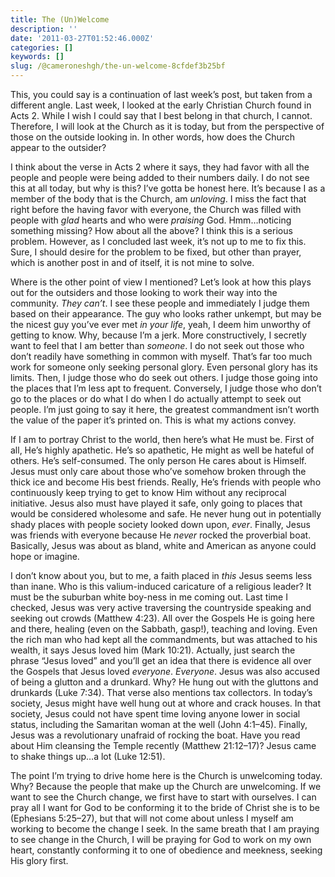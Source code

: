 ```yaml
---
title: The (Un)Welcome
description: ''
date: '2011-03-27T01:52:46.000Z'
categories: []
keywords: []
slug: /@cameroneshgh/the-un-welcome-8cfdef3b25bf
---
```


This, you could say is a continuation of last week’s post, but taken from a different angle. Last week, I looked at the early Christian Church found in Acts 2. While I wish I could say that I best belong in that church, I cannot. Therefore, I will look at the Church as it is today, but from the perspective of those on the outside looking in. In other words, how does the Church appear to the outsider?

I think about the verse in Acts 2 where it says, they had favor with all the people and people were being added to their numbers daily. I do not see this at all today, but why is this? I’ve gotta be honest here. It’s because I as a member of the body that is the Church, am _unloving_. I miss the fact that right before the having favor with everyone, the Church was filled with people with _glad_ hearts and who were _praising_ God. Hmm…noticing something missing? How about all the above? I think this is a serious problem. However, as I concluded last week, it’s not up to me to fix this. Sure, I should desire for the problem to be fixed, but other than prayer, which is another post in and of itself, it is not mine to solve.

Where is the other point of view I mentioned? Let’s look at how this plays out for the outsiders and those looking to work their way into the community. _They can’t_. I see these people and immediately I judge them based on their appearance. The guy who looks rather unkempt, but may be the nicest guy you’ve ever met _in your life_, yeah, I deem him unworthy of getting to know. Why, because I’m a jerk. More constructively, I secretly want to feel that I am better than _someone_. I do not seek out those who don’t readily have something in common with myself. That’s far too much work for someone only seeking personal glory. Even personal glory has its limits. Then, I judge those who do seek out others. I judge those going into the places that I’m less apt to frequent. Conversely, I judge those who don’t go to the places or do what I do when I do actually attempt to seek out people. I’m just going to say it here, the greatest commandment isn’t worth the value of the paper it’s printed on. This is what my actions convey.

If I am to portray Christ to the world, then here’s what He must be. First of all, He’s highly apathetic. He’s so apathetic, He might as well be hateful of others. He’s self-consumed. The only person He cares about is Himself. Jesus must only care about those who’ve somehow broken through the thick ice and become His best friends. Really, He’s friends with people who continuously keep trying to get to know Him without any reciprocal initiative. Jesus also must have played it safe, only going to places that would be considered wholesome and safe. He never hung out in potentially shady places with people society looked down upon, _ever_. Finally, Jesus was friends with everyone because He _never_ rocked the proverbial boat. Basically, Jesus was about as bland, white and American as anyone could hope or imagine.

I don’t know about you, but to me, a faith placed in _this_ Jesus seems less than inane. Who is this valium-induced caricature of a religious leader? It must be the suburban white boy-ness in me coming out. Last time I checked, Jesus was very active traversing the countryside speaking and seeking out crowds (Matthew 4:23). All over the Gospels He is going here and there, healing (even on the Sabbath, gasp!), teaching and loving. Even the rich man who had kept all the commandments, but was attached to his wealth, it says Jesus loved him (Mark 10:21). Actually, just search the phrase “Jesus loved” and you’ll get an idea that there is evidence all over the Gospels that Jesus loved _everyone_. _Everyone_. Jesus was also accused of being a glutton and a drunkard. Why? He hung out with the gluttons and drunkards (Luke 7:34). That verse also mentions tax collectors. In today’s society, Jesus might have well hung out at whore and crack houses. In that society, Jesus could not have spent time loving anyone lower in social status, including the Samaritan woman at the well (John 4:1–45). Finally, Jesus was a revolutionary unafraid of rocking the boat. Have you read about Him cleansing the Temple recently (Matthew 21:12–17)? Jesus came to shake things up…a lot (Luke 12:51).

The point I’m trying to drive home here is the Church is unwelcoming today. Why? Because the people that make up the Church are unwelcoming. If we want to see the Church change, we first have to start with ourselves. I can pray all I want for God to be conforming it to the bride of Christ she is to be (Ephesians 5:25–27), but that will not come about unless I myself am working to become the change I seek. In the same breath that I am praying to see change in the Church, I will be praying for God to work on my own heart, constantly conforming it to one of obedience and meekness, seeking His glory first.